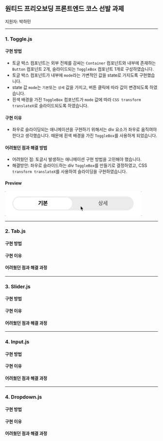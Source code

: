 ## 원티드 프리오보딩 프론트엔드 코스 선발 과제

지원자: 박하민

---

### 1. Toggle.js

#### 구현 방법

- 토글 박스 컴포넌트는 외부 전체를 감싸는 `Container` 컴포넌트와 내부에 존재하는 `Button` 컴포넌트 2개, 슬라이드되는 `ToggleBox` 컴포넌트 1개로 구성하였습니다.
- 토글 박스 컴포넌트가 내부에 `mode`라는 가변적인 값을 state로 가지도록 구현했습니다.
- state 값 `mode`는 `기본`또는 `상세` 값을 가지고, 버튼 클릭에 따라 값이 변경되도록 하였습니다.
- 흰색 배경을 가진 `ToggleBox` 컴포넌트가 `mode` 값에 따라 `CSS transform translateX`로 슬라이드되도록 하였습니다.

#### 구현 이유

- 좌우로 슬라이딩되는 애니메이션을 구현하기 위해서는 div 요소가 좌우로 움직여야한다고 생각했습니다. 때문에 흰색 배경을 가진 `ToggleBox`를 사용하게 되었습니다.

#### 어려웠던 점과 해결 방법

- 어려웠던 점: 토글시 발생하는 애니메이션 구현 방법을 고민해야 했습니다.
- 해결방안: 좌우로 슬라이드하는 div `ToggleBox`를 만들기로 결정하였고, CSS `transform translateX`를 사용하여 슬라이딩을 구현하였습니다.

#### Preview

<img src="./previews/toggle.gif" />

---

### 2. Tab.js

#### 구현 방법

#### 구현 이유

#### 어려웠던 점과 해결 과정

---

### 3. Slider.js

#### 구현 방법

#### 구현 이유

#### 어려웠던 점과 해결 과정

---

### 4. Input.js

#### 구현 방법

#### 구현 이유

#### 어려웠던 점과 해결 과정

---

### 4. Dropdown.js

#### 구현 방법

#### 구현 이유

#### 어려웠던 점과 해결 과정
